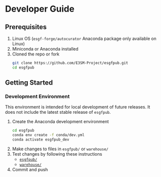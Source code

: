# Developer Guide

## Prerequisites
1. Linux OS (`esgf-forge/autocurator` Anaconda package only available on Linux)
2. Miniconda or Anaconda installed
3. Cloned the repo or fork
   ```bash
   git clone https://github.com/E3SM-Project/esgfpub.git
   cd esgfpub
   ```

## Getting Started

### Development Environment

This environment is intended for local development of future releases. It does not include the latest stable release of `esgfpub`.  

1. Create the Anaconda development environment
    ```bash
    cd esgfpub
    conda env create -f conda/dev.yml
    conda activate esgfpub_dev
    ```
2. Make changes to files in `esgfpub/` or `warehouse/` 
3. Test changes by following these instructions
   - [`esgfpub/`](2_esgfpub.md#installation)
   - [`warehouse/`](3_warehouse.md#installation)
4. Commit and push 
